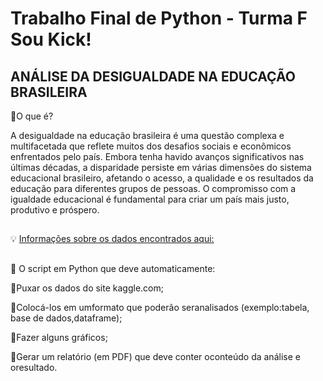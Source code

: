 # Trabalho Final de Python - Turma F Sou Kick!

## ANÁLISE DA DESIGUALDADE NA EDUCAÇÃO BRASILEIRA

📌O que é?

A desigualdade na educação brasileira é uma questão complexa e multifacetada que reflete muitos dos desafios sociais e econômicos enfrentados pelo país. Embora tenha havido avanços significativos nas últimas décadas, a disparidade persiste em várias dimensões do sistema educacional brasileiro, afetando o acesso, a qualidade e os resultados da educação para diferentes grupos de pessoas.
O compromisso com a igualdade educacional é fundamental para criar um país mais justo, produtivo e próspero.

##

💡 [Informações sobre os dados encontrados aqui:](https://www.kaggle.com/datasets/mistergomes/microdados-educacao-superior-2020)

##

📌 O script em Python que deve automaticamente:

📍Puxar os dados do site kaggle.com;

📍Colocá-los em umformato que poderão seranalisados (exemplo:tabela, base de dados,dataframe);

📍Fazer alguns gráficos; 

📍Gerar um relatório (em PDF) que deve conter oconteúdo da análise e oresultado.
